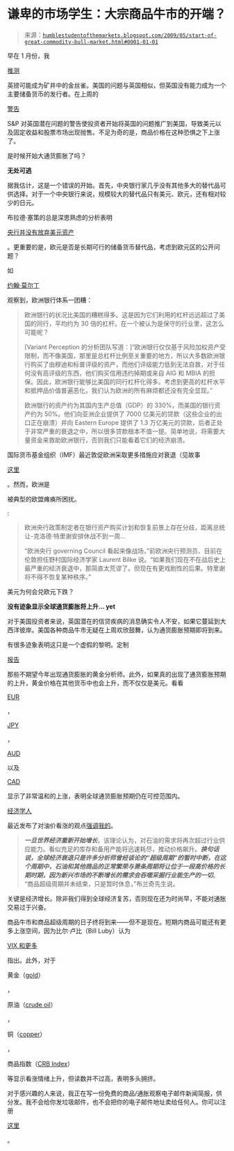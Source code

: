 <!--yml

类别：未分类

时间：2024 年 5 月 18 日 00:52:56

-->

# 谦卑的市场学生：大宗商品牛市的开端？

> 来源：[`humblestudentofthemarkets.blogspot.com/2009/05/start-of-great-commodity-bull-market.html#0001-01-01`](https://humblestudentofthemarkets.blogspot.com/2009/05/start-of-great-commodity-bull-market.html#0001-01-01)

早在 1 月份，我

[推测](http://humblestudentofthemarkets.blogspot.com/2009/01/could-gbp-be-canary-in-mine.html)

英镑可能成为矿井中的金丝雀。美国的问题与英国相似，但英国没有能力成为一个主要储备货币的发行者。在上周的

[警告](http://www.bloomberg.com/apps/news?pid=20601087&sid=aitqeOKGAqpo&refer=home)

S&P 对英国潜在问题的警告使投资者开始将英国的问题推广到美国，导致美元以及固定收益和股票市场出现抛售。不足为奇的是，商品价格在这种恐惧之下上涨了。

是时候开始大通货膨胀了吗？

**无处可逃**

据我估计，这是一个错误的开始。首先，中央银行家几乎没有其他多大的替代品可供选择。对于一个中央银行来说，规模较大的替代品只有美元、欧元，还有相对较少的日元。

布拉德·塞策的总是深思熟虑的分析表明

[央行并没有放弃美元资产](http://blogs.cfr.org/setser/2009/05/22/central-banks-still-heart-dollar-reserves/)

。更重要的是，欧元是否是长期可行的储备货币替代品，考虑到欧元区的公开问题？

如

[约翰·莫尔丁](http://www.ritholtz.com/blog/2009/05/the-paradox-of-deficits/)

观察到，欧洲银行体系一团糟：

> 欧洲银行的状况比美国的糟糕得多。这是因为它们利用的杠杆远远超过了美国的同行，平均约为 30 倍的杠杆。在一个被认为是保守的行业里，这怎么可能呢？
> 
> [Variant Perception 的分析团队写道：]“欧洲银行仅仅基于风险加权资产受限制，而不像美国，那里是总杠杆比例至关重要的地方，所以大多数欧洲银行购买了由穆迪和标普评级的资产，而他们评级能力低到无法自救，对于任何没有高评级的东西，他们购买信用违约掉期或来自 AIG 和 MBIA 的担保。因此，欧洲银行能够比美国的同行杠杆化得多。考虑到更高的杠杆水平和抵押品价值普遍恶化，我们认为欧洲的所有麻烦都还没有完全显现。”
> 
> 欧洲银行的资产约为其国内生产总值（GDP）的 330%，而美国的银行资产约为 50%。他们向亚洲企业提供了 7000 亿美元的贷款（这些企业的出口正在崩溃）并向 Eastern Europe 提供了 1.3 万亿美元的贷款，后者正处于非常严重的衰退之中，所以很多贷款根本不值一提。简单地说，将需要大量资金来救助欧洲银行，否则我们只能看着它们的经济崩溃。

国际货币基金组织（IMF）最近敦促欧洲采取更多措施应对衰退（见故事

[这里](http://uk.reuters.com/article/businessNews/idUKTRE54B2C520090512)

。然而，欧洲是

被典型的欧盟瘫痪所困扰。

:

> 欧洲央行政策制定者在银行资产购买计划和恢复前景上存在分歧，距离总统让-克洛德·特里谢安排休战不到一周…
> 
> “欧洲央行 governing Council 看起来像战场，”前欧洲央行预测员、目前在伦敦担任野村国际经济学家 Laurent Bilke 说。“如果我们现在不在战后史上最严重的经济衰退中，那简直太荒谬了。但现在有更戏剧性的后果。特里谢将不得不恢复某种秩序。”

美元为何会兑欧元下跌？

**没有迹象显示全球通货膨胀将上升… yet**

对于美国投资者来说，英国潜在的信贷疾病的消息确实令人不安，如果它蔓延到大西洋彼岸。美国各种商品牛市无疑在上周欢欣鼓舞，认为通货膨胀预期即将到来。

有很多迹象表明这只是一个虚假的黎明。定制

[报告](http://bespokeinvest.typepad.com/bespoke/2009/05/gold-analysts-not-expecting-inflation-this-year.html)

那些不期望今年出现通货膨胀的黄金分析师。此外，如果真的出现了通货膨胀预期的上升，黄金价格在其他货币中也会上升，而不仅仅是美元。看看

[EUR](http://www.goldpreciousmetals.com/charts_historic_eur.asp)

，

[JPY](http://www.goldpreciousmetals.com/charts_historic_jpy.asp)

，

[AUD](http://www.goldpreciousmetals.com/charts_historic_aud.asp)

以及

[CAD](http://www.goldpreciousmetals.com/charts_historic_cad.asp)

显示了非常温和的上涨，表明全球通货膨胀预期仍在可控范围内。

[经济学人](http://www.economist.com/displaystory.cfm?story_id=13693010)

最近发布了对油价看涨的观点[强调我的](http://www.goldpreciousmetals.com/charts_historic_eur.asp)。

> ***一旦世界经济重新开始增长***，该理论认为，对石油的需求将再次超过行业供应能力。看似充足的库存和备用产能将迅速耗尽，推动价格飙升。***换句话说，全球经济衰退只是许多分析师曾经谈论的“超级周期”的暂时中断，在这个周期中，石油和其他商品的正常繁荣与萧条周期将让位于一段高价格的长期时期，因为新兴市场的不断增长的需求会吞噬采掘行业能生产的一切***。 “商品超级周期并未结束，只是暂时休息，”布兰奇先生说。

关键是经济增长。除非我们得到全球经济复苏，否则现在还为时尚早，不能对通胀交易过于兴奋。

商品牛市和商品超级周期的日子终将到来——但不是现在。短期内商品可能还有更多上涨空间，因为比尔·卢比（Bill Luby）认为

[VIX 和更多](http://vixandmore.blogspot.com/2009/05/chart-of-week-commodities-and-dollar.html)

指出。此外，对于

黄金（[gold](http://www.sentimentrader.com/subscriber/charts/WEEKLY/SURVEY_GOLD.htm)）

，

原油（[crude oil](http://www.sentimentrader.com/subscriber/charts/WEEKLY/SURVEY_CRUDEOIL.htm)）

，

铜（[copper](http://www.sentimentrader.com/subscriber/charts/WEEKLY/SURVEY_COPPER.htm)）

，

商品指数（[CRB Index](http://www.sentimentrader.com/subscriber/charts/WEEKLY/SURVEY_CRB.htm)）

等显示看涨情绪上升，但读数并不过高，表明多头拥挤。

对于感兴趣的人来说，我正在写一份免费的商品/通胀观察电子邮件新闻简报，供分发。我不会给你发垃圾邮件，也不会把你的电子邮件地址卖给任何人。你可以注册

[这里](http://humblestudentofthemarkets.blogspot.com/2009/04/for-commodity-bulls.html)

。
